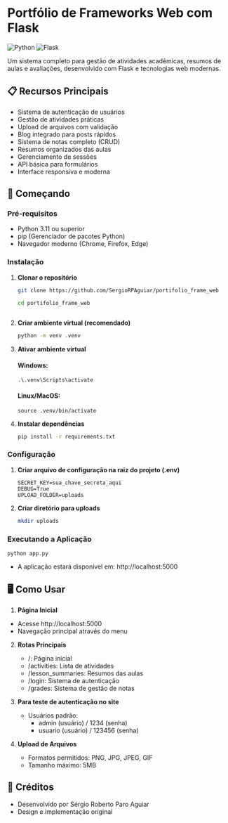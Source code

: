 # Portfólio de Frameworks Web com Flask

![Python](https://img.shields.io/badge/Python-3.11%2B-blue)
![Flask](https://img.shields.io/badge/Flask-2.0%2B-green)

Um sistema completo para gestão de atividades acadêmicas, resumos de aulas e avaliações, desenvolvido com Flask e tecnologias web modernas.

## 📋 Recursos Principais

- Sistema de autenticação de usuários
- Gestão de atividades práticas
- Upload de arquivos com validação
- Blog integrado para posts rápidos
- Sistema de notas completo (CRUD)
- Resumos organizados das aulas
- Gerenciamento de sessões
- API básica para formulários
- Interface responsiva e moderna

## 🚀 Começando

### Pré-requisitos

- Python 3.11 ou superior
- pip (Gerenciador de pacotes Python)
- Navegador moderno (Chrome, Firefox, Edge)

### Instalação

1. **Clonar o repositório**
    ```bash
    git clone https://github.com/SergioRPAguiar/portifolio_frame_web
    ```
   ```bash
   cd portifolio_frame_web
    

2. **Criar ambiente virtual (recomendado)**
    ```bash
    python -m venv .venv

3. **Ativar ambiente virtual**
    #### Windows:
       .\.venv\Scripts\activate
    
    #### Linux/MacOS:
       source .venv/bin/activate

5. **Instalar dependências**
    ```bash
    pip install -r requirements.txt
    
### Configuração

1. **Criar arquivo de configuração na raiz do projeto (.env)**
   ```env
   SECRET_KEY=sua_chave_secreta_aqui
   DEBUG=True
   UPLOAD_FOLDER=uploads

2. **Criar diretório para uploads**
    ```bash
    mkdir uploads

### Executando a Aplicação
    python app.py

- A aplicação estará disponível em: http://localhost:5000

## 🖥 Como Usar
1. **Página Inicial**
  - Acesse http://localhost:5000
  - Navegação principal através do menu

2. **Rotas Principais**
   - /: Página inicial
   - /activities: Lista de atividades
   - /lesson_summaries: Resumos das aulas
   - /login: Sistema de autenticação
   - /grades: Sistema de gestão de notas

3. **Para teste de autenticação no site**
   - Usuários padrão:
     - admin (usuário) / 1234 (senha)
     - usuario (usuário) / 123456 (senha)

4. **Upload de Arquivos**
   - Formatos permitidos: PNG, JPG, JPEG, GIF
   - Tamanho máximo: 5MB
    
## 🙌 Créditos

- Desenvolvido por Sérgio Roberto Paro Aguiar
- Design e implementação original
